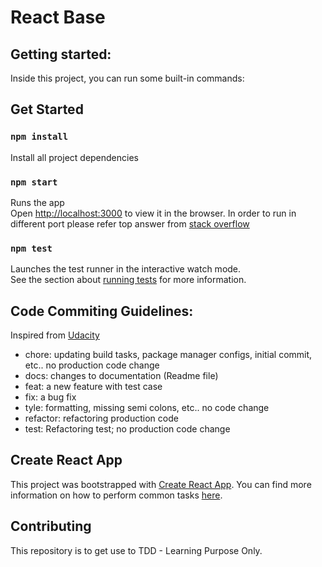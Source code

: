 # React Base

## Getting started:
Inside this project, you can run some built-in commands:

## Get Started

### `npm install`

Install all project dependencies

### `npm start`

Runs the app <br>
Open [http://localhost:3000](http://localhost:3000) to view it in the browser.
In order to run in different port please refer top answer from [stack overflow](https://stackoverflow.com/questions/40714583/how-to-specify-a-port-to-run-a-create-react-app-based-project)

### `npm test`

Launches the test runner in the interactive watch mode.<br>
See the section about [running tests](https://facebook.github.io/create-react-app/docs/running-tests) for more information.

## Code Commiting Guidelines:

Inspired from [Udacity](https://udacity.github.io/git-styleguide/) 
 - chore: updating build tasks, package manager configs, initial commit, etc.. no production code change
 - docs: changes to documentation (Readme file)
 - feat: a new feature with test case
 - fix: a bug fix
 - tyle: formatting, missing semi colons, etc.. no code change
 - refactor: refactoring production code
 - test: Refactoring test; no production code change 

## Create React App

This project was bootstrapped with [Create React App](https://github.com/facebookincubator/create-react-app). You can find more information on how to perform common tasks [here](https://github.com/facebookincubator/create-react-app/blob/master/packages/react-scripts/template/README.md).

## Contributing

This repository is to get use to TDD - Learning Purpose Only.
